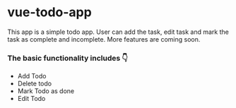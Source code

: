# vue-todo-app
This app is a simple todo app. User can add the task, edit task and mark the task as complete and incomplete. More features are coming soon.


### The basic functionality includes 👇
- Add Todo
- Delete todo
- Mark Todo as done
- Edit Todo
